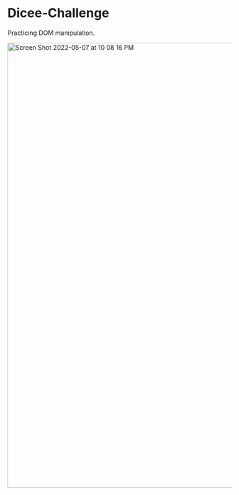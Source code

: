# Dicee-Challenge
Practicing DOM manipulation.

<img width="1001" alt="Screen Shot 2022-05-07 at 10 08 16 PM" src="https://user-images.githubusercontent.com/24362003/167277539-c30b460b-c755-49d6-841e-7c1e4f067374.png">
